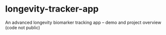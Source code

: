 # longevity-tracker-app
An advanced longevity biomarker tracking app – demo and project overview (code not public)
